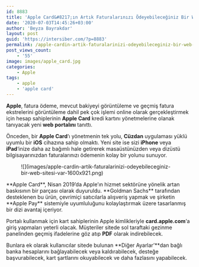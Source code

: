 ```yaml
---
id: 8883
title: 'Apple Card&#8217;ın Artık Faturalarınızı Ödeyebileceğiniz Bir Web Sitesi Var'
date: '2020-07-03T14:45:26+03:00'
author: 'Beyza Bayrakdar'
layout: post
guid: 'https://intersiber.com/?p=8883'
permalink: /apple-cardin-artik-faturalarinizi-odeyebileceginiz-bir-web-sitesi-var/
post_views_count:
    - '55'
image: images/apple_card.jpg
categories:
    - Apple
tags:
    - apple
    - 'apple card'
---
```


**Apple**, fatura ödeme, mevcut bakiyeyi görüntüleme ve geçmiş fatura ekstrelerini görüntüleme dahil pek çok işlemi online olarak gerçekleştirmek için hesap sahiplerinin **Apple Card** kredi kartını yönetmelerine olanak tanıyacak yeni **web portalını** tanıttı.

Önceden, bir **Apple Card**‘ı yönetmenin tek yolu, **Cüzdan** uygulaması yüklü uyumlu bir **iOS** cihazına sahip olmaktı. Yeni site ise sizi **iPhone** veya **iPad**‘inize daha az bağımlı hale getirerek masaüstünüzden veya dizüstü bilgisayarınızdan faturalarınızı ödemenin kolay bir yolunu sunuyor.

<figure class="wp-block-image size-large">![](images/apple-cardin-artik-faturalarinizi-odeyebileceginiz-bir-web-sitesi-var-1600x921.png)</figure>**Apple Card**, Nisan 2019’da Apple’ın hizmet sektörüne yönelik artan baskısının bir parçası olarak duyuruldu. **Goldman Sachs** tarafından desteklenen bu ürün, çevrimiçi satıcılarla alışveriş yapmak ve şirketin **Apple Pay** sistemiyle uyumluluğunu kolaylaştırmak üzere tasarlanmış bir dizi avantaj içeriyor.

Portalı kullanmak için kart sahiplerinin Apple kimlikleriyle **card.apple.com**‘a giriş yapmaları yeterli olacak. Müşteriler sitede sol taraftaki gezinme panelinden geçmiş ifadelerine göz atıp **PDF** olarak indirebilecek.

Bunlara ek olarak kullanıcılar sitede bulunan **Diğer Ayarlar’**dan bağlı banka hesaplarını bağlayabilecek veya kaldırabilecek, desteğe başvurabilecek, kart şartlarını okuyabilecek ve daha fazlasını yapabilecek.